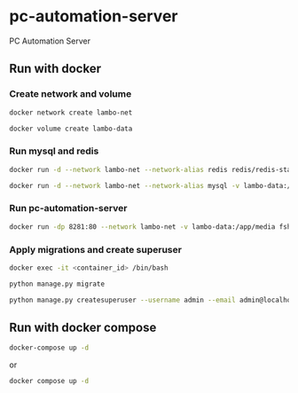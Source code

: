 # pc-automation-server
PC Automation Server

## Run with docker

### Create network and volume
```bash
docker network create lambo-net
```
```bash
docker volume create lambo-data
```

### Run mysql and redis
```bash
docker run -d --network lambo-net --network-alias redis redis/redis-stack-server
```
```bash
docker run -d --network lambo-net --network-alias mysql -v lambo-data:/var/lib/mysql -e MYSQL_ROOT_PASSWORD=root -e MYSQL_DATABASE=pcautomations mysql:5.7
```

### Run pc-automation-server
```bash
docker run -dp 8281:80 --network lambo-net -v lambo-data:/app/media fshangala/pc-automation-server:main
```

### Apply migrations and create superuser
```bash
docker exec -it <container_id> /bin/bash
```
```bash
python manage.py migrate
```
```bash
python manage.py createsuperuser --username admin --email admin@localhost
```

## Run with docker compose
```bash
docker-compose up -d
```
or
```bash
docker compose up -d
```